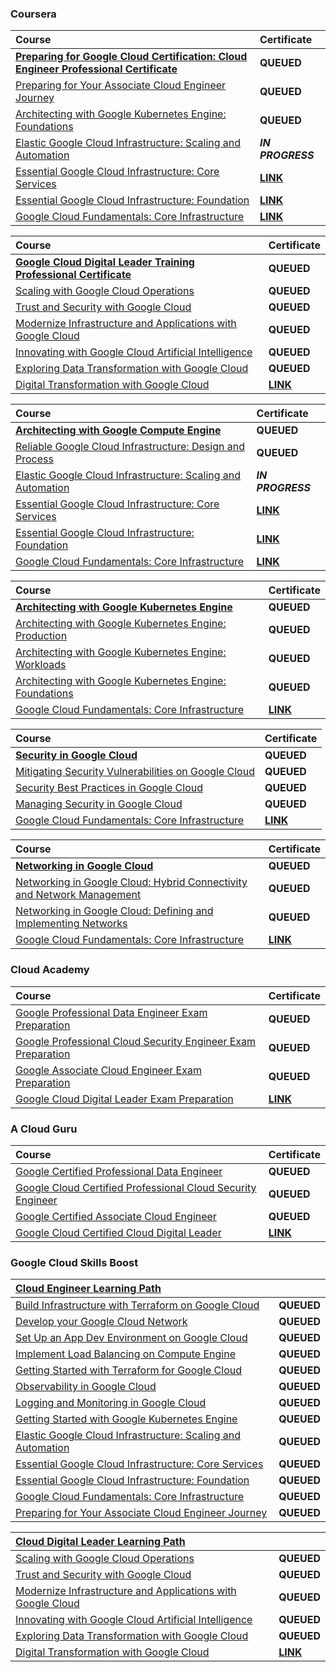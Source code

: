 ### Coursera

<div align="justify">

| Course | Certificate |
| :----- | :----- |
| [**Preparing for Google Cloud Certification: Cloud Engineer Professional Certificate**](https://www.coursera.org/professional-certificates/cloud-engineering-gcp) | **QUEUED** |
| [Preparing for Your Associate Cloud Engineer Journey](https://www.coursera.org/learn/preparing-cloud-associate-cloud-engineer-exam?specialization=cloud-engineering-gcp) | **QUEUED** |
| [Architecting with Google Kubernetes Engine: Foundations](https://www.coursera.org/learn/foundations-google-kubernetes-engine-gke?specialization=cloud-engineering-gcp) | **QUEUED** |
| [Elastic Google Cloud Infrastructure: Scaling and Automation](https://www.coursera.org/learn/gcp-infrastructure-scaling-automation?specialization=cloud-engineering-gcp) | **_IN PROGRESS_** |
| [Essential Google Cloud Infrastructure: Core Services](https://www.coursera.org/learn/gcp-infrastructure-core-services?specialization=cloud-engineering-gcp) | [**LINK**](https://storage.googleapis.com/course-certificates/01-01-coursera/preparing-for-google-cloud-certification-cloud-engineer-professional-certificate/essential-google-cloud-infrastructure-core-services.pdf) |
| [Essential Google Cloud Infrastructure: Foundation](https://www.coursera.org/learn/gcp-infrastructure-foundation?specialization=cloud-engineering-gcp) | [**LINK**](https://storage.googleapis.com/course-certificates/01-01-coursera/preparing-for-google-cloud-certification-cloud-engineer-professional-certificate/essential-google-cloud-infrastructure-foundation.pdf) |
| [Google Cloud Fundamentals: Core Infrastructure](https://www.coursera.org/learn/gcp-fundamentals?specialization=cloud-engineering-gcp) | [**LINK**](https://storage.googleapis.com/course-certificates/01-01-coursera/preparing-for-google-cloud-certification-cloud-engineer-professional-certificate/google-cloud-fundamentals-core-infrastructure.pdf) |

</div>

<div align="justify">

| Course | Certificate |
| :----- | :----- |
| [**Google Cloud Digital Leader Training Professional Certificate**](https://www.coursera.org/professional-certificates/google-cloud-digital-leader-training) | **QUEUED** |
| [Scaling with Google Cloud Operations](https://www.coursera.org/learn/understanding-google-cloud-security-and-operations?specialization=google-cloud-digital-leader-training) | **QUEUED** |
| [Trust and Security with Google Cloud](https://www.coursera.org/learn/trust-and-security-with-google-cloud?specialization=google-cloud-digital-leader-training) | **QUEUED** |
| [Modernize Infrastructure and Applications with Google Cloud](https://www.coursera.org/learn/google-cloud-product-fundamentals?specialization=google-cloud-digital-leader-training) | **QUEUED** |
| [Innovating with Google Cloud Artificial Intelligence](https://www.coursera.org/learn/innovating-with-google-cloud-artificial-intelligence?specialization=google-cloud-digital-leader-training) | **QUEUED** |
| [Exploring Data Transformation with Google Cloud](https://www.coursera.org/learn/innovating-with-data-google-cloud?specialization=google-cloud-digital-leader-training) | **QUEUED** |
| [Digital Transformation with Google Cloud](https://www.coursera.org/learn/digital-transformation-google-cloud?specialization=google-cloud-digital-leader-training) | [**LINK**](https://storage.googleapis.com/course-certificates/01-01-coursera/google-cloud-digital-leader-training/digital-transformation-with-google-cloud.pdf) |

</div>

<div align="justify">

| Course | Certificate |
| :----- | :----- |
| [**Architecting with Google Compute Engine**](https://www.coursera.org/specializations/gcp-architecture) | **QUEUED** |
| [Reliable Google Cloud Infrastructure: Design and Process](https://www.coursera.org/learn/cloud-infrastructure-design-process?specialization=gcp-architecture) | **QUEUED** |
| [Elastic Google Cloud Infrastructure: Scaling and Automation](https://www.coursera.org/learn/gcp-infrastructure-scaling-automation?specialization=gcp-architecture) | **_IN PROGRESS_** |
| [Essential Google Cloud Infrastructure: Core Services](https://www.coursera.org/learn/gcp-infrastructure-core-services?specialization=gcp-architecture) | [**LINK**](https://storage.googleapis.com/course-certificates/01-01-coursera/architecting-with-google-compute-engine-specialization/essential-google-cloud-infrastructure-core-services.pdf) |
| [Essential Google Cloud Infrastructure: Foundation](https://www.coursera.org/learn/gcp-infrastructure-foundation?specialization=gcp-architecture) | [**LINK**](https://storage.googleapis.com/course-certificates/01-01-coursera/architecting-with-google-compute-engine-specialization/essential-google-cloud-infrastructure-foundation.pdf) |
| [Google Cloud Fundamentals: Core Infrastructure](https://www.coursera.org/learn/gcp-fundamentals?specialization=gcp-architecture) | [**LINK**](https://storage.googleapis.com/course-certificates/01-01-coursera/architecting-with-google-compute-engine-specialization/google-cloud-fundamentals-core-infrastructure.pdf) |

</div>

<div align="justify">

| Course | Certificate |
| :----- | :----- |
| [**Architecting with Google Kubernetes Engine**](https://www.coursera.org/specializations/architecting-google-kubernetes-engine) | **QUEUED** |
| [Architecting with Google Kubernetes Engine: Production](https://www.coursera.org/learn/deploying-secure-kubernetes-containers-in-production?specialization=architecting-google-kubernetes-engine) | **QUEUED** |
| [Architecting with Google Kubernetes Engine: Workloads](https://www.coursera.org/learn/deploying-workloads-google-kubernetes-engine-gke?specialization=architecting-google-kubernetes-engine) | **QUEUED** |
| [Architecting with Google Kubernetes Engine: Foundations](https://www.coursera.org/learn/foundations-google-kubernetes-engine-gke?specialization=architecting-google-kubernetes-engine) | **QUEUED** |
| [Google Cloud Fundamentals: Core Infrastructure](https://www.coursera.org/learn/gcp-fundamentals?specialization=architecting-google-kubernetes-engine) | [**LINK**](https://storage.googleapis.com/course-certificates/01-01-coursera/architecting-with-google-kubernetes-engine-specialization/google-cloud-fundamentals-core-infrastructure.pdf) |

</div>

<div align="justify">

| Course | Certificate |
| :----- | :----- |
| [**Security in Google Cloud**](https://www.coursera.org/specializations/security-google-cloud-platform) | **QUEUED** |
| [Mitigating Security Vulnerabilities on Google Cloud](https://www.coursera.org/learn/mitigating-security-vulnerabilites-gcp?specialization=security-google-cloud-platform) | **QUEUED** |
| [Security Best Practices in Google Cloud](https://www.coursera.org/learn/security-best-practices-in-google-cloud?specialization=security-google-cloud-platform) | **QUEUED** |
| [Managing Security in Google Cloud](https://www.coursera.org/learn/managing-security-in-google-cloud-platform?specialization=security-google-cloud-platform) | **QUEUED** |
| [Google Cloud Fundamentals: Core Infrastructure](https://www.coursera.org/learn/gcp-fundamentals?specialization=security-google-cloud-platform) | [**LINK**](https://storage.googleapis.com/course-certificates/01-01-coursera/security-in-google-cloud-specialization/google-cloud-fundamentals-core-infrastructure.pdf) |

</div>

<div align="justify">

| Course | Certificate |
| :----- | :----- |
| [**Networking in Google Cloud**](https://www.coursera.org/specializations/networking-google-cloud-platform) | **QUEUED** |
| [Networking in Google Cloud: Hybrid Connectivity and Network Management](https://www.coursera.org/learn/networking-gcp-hybrid-connectivity-network-management?specialization=networking-google-cloud-platform) | **QUEUED** |
| [Networking in Google Cloud: Defining and Implementing Networks](https://www.coursera.org/learn/networking-gcp-defining-implementing-networks?specialization=networking-google-cloud-platform) | **QUEUED** |
| [Google Cloud Fundamentals: Core Infrastructure](https://www.coursera.org/learn/gcp-fundamentals?specialization=networking-google-cloud-platform) | [**LINK**](https://storage.googleapis.com/course-certificates/01-01-coursera/networking-in-google-cloud-specialization/google-cloud-fundamentals-core-infrastructure.pdf) |

</div>

### Cloud Academy

<div align="justify">

| Course | Certificate |
| :----- | :----- |
| [Google Professional Data Engineer Exam Preparation](https://cloudacademy.com/learning-paths/data-engineer-professional-certification-preparation-for-google-83/) | **QUEUED** |
| [Google Professional Cloud Security Engineer Exam Preparation](https://cloudacademy.com/learning-paths/google-professional-cloud-security-engineer-exam-preparation-1412/) | **QUEUED** |
| [Google Associate Cloud Engineer Exam Preparation](https://cloudacademy.com/learning-paths/google-associate-cloud-engineer-exam-preparation-844/) | **QUEUED** |
| [Google Cloud Digital Leader Exam Preparation](https://cloudacademy.com/learning-paths/google-cloud-digital-leader-exam-preparation-1-4155/) | [**LINK**](https://storage.googleapis.com/course-certificates/02-01-cloud-academy/google-cloud-digital-leader-exam-preparation.pdf) |

</div>

### A Cloud Guru

<div align="justify">

| Course | Certificate |
| :----- | :----- |
| [Google Certified Professional Data Engineer](https://www.pluralsight.com/cloud-guru/courses/google-certified-professional-data-engineer) | **QUEUED** |
| [Google Cloud Certified Professional Cloud Security Engineer](https://www.pluralsight.com/cloud-guru/courses/google-cloud-certified-professional-cloud-security-engineer) | **QUEUED** |
| [Google Certified Associate Cloud Engineer](https://www.pluralsight.com/cloud-guru/courses/google-certified-associate-cloud-engineer) | **QUEUED** |
| [Google Cloud Certified Cloud Digital Leader](https://www.pluralsight.com/cloud-guru/courses/google-cloud-certified-cloud-digital-leader) | [**LINK**](https://storage.googleapis.com/course-certificates/03-01-a-cloud-guru/google-cloud-certified-cloud-digital-leader.pdf) |

</div>

### Google Cloud Skills Boost

<div align="justify">

| [**Cloud Engineer Learning Path**](https://www.cloudskillsboost.google/paths/11) |  |
| :----- | :----- |
| [Build Infrastructure with Terraform on Google Cloud](https://www.cloudskillsboost.google/paths/11/course_templates/636) | **QUEUED** |
| [Develop your Google Cloud Network](https://www.cloudskillsboost.google/paths/11/course_templates/625) | **QUEUED** |
| [Set Up an App Dev Environment on Google Cloud](https://www.cloudskillsboost.google/paths/11/course_templates/637) | **QUEUED** |
| [Implement Load Balancing on Compute Engine](https://www.cloudskillsboost.google/paths/11/course_templates/648) | **QUEUED** |
| [Getting Started with Terraform for Google Cloud](https://www.cloudskillsboost.google/paths/11/course_templates/443) | **QUEUED** |
| [Observability in Google Cloud](https://www.cloudskillsboost.google/paths/11/course_templates/864) | **QUEUED** |
| [Logging and Monitoring in Google Cloud](https://www.cloudskillsboost.google/paths/11/course_templates/99) | **QUEUED** |
| [Getting Started with Google Kubernetes Engine](https://www.cloudskillsboost.google/paths/11/course_templates/2) | **QUEUED** |
| [Elastic Google Cloud Infrastructure: Scaling and Automation](https://www.cloudskillsboost.google/paths/11/course_templates/178) | **QUEUED** |
| [Essential Google Cloud Infrastructure: Core Services](https://www.cloudskillsboost.google/paths/11/course_templates/49) | **QUEUED** |
| [Essential Google Cloud Infrastructure: Foundation](https://www.cloudskillsboost.google/paths/11/course_templates/50) | **QUEUED** |
| [Google Cloud Fundamentals: Core Infrastructure](https://www.cloudskillsboost.google/paths/11/course_templates/60) | **QUEUED** |
| [Preparing for Your Associate Cloud Engineer Journey](https://www.cloudskillsboost.google/paths/11/course_templates/77) | **QUEUED** |

</div>

<div align="justify">

| [**Cloud Digital Leader Learning Path**](https://www.cloudskillsboost.google/paths/9) |  |
| :----- | :----- |
| [Scaling with Google Cloud Operations](https://www.cloudskillsboost.google/paths/9/course_templates/271) | **QUEUED** |
| [Trust and Security with Google Cloud](https://www.cloudskillsboost.google/paths/9/course_templates/945) | **QUEUED** |
| [Modernize Infrastructure and Applications with Google Cloud](https://www.cloudskillsboost.google/paths/9/course_templates/265) | **QUEUED** |
| [Innovating with Google Cloud Artificial Intelligence](https://www.cloudskillsboost.google/paths/9/course_templates/946) | **QUEUED** |
| [Exploring Data Transformation with Google Cloud](https://www.cloudskillsboost.google/paths/9/course_templates/267) | **QUEUED** |
| [Digital Transformation with Google Cloud](https://www.cloudskillsboost.google/paths/9/course_templates/266) | [**LINK**](https://www.cloudskillsboost.google/public_profiles/93955917-e174-4ff0-addf-c98b6f3a9dcb/badges/5002699) |

</div>
